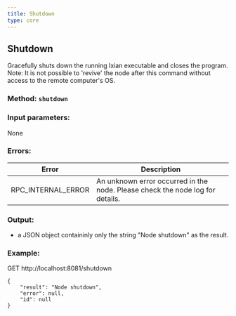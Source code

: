 ```yaml
---
title: Shutdown
type: core
---
```

## Shutdown
Gracefully shuts down the running Ixian executable and closes the program.  
Note: It is not possible to 'revive' the node after this command without access to the remote computer's OS.
### Method: `shutdown`
### Input parameters:
None

### Errors:

| Error | Description |
| --- | --- |
| RPC_INTERNAL_ERROR | An unknown error occurred in the node. Please check the node log for details. |

### Output:
- a JSON object containinly only the string "Node shutdown" as the result.

### Example:
GET http://localhost:8081/shutdown
```
{
	"result": "Node shutdown",
	"error": null,
	"id": null
}
```
